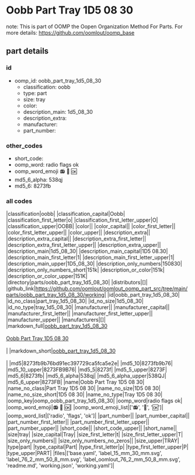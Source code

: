 # Oobb Part Tray 1D5 08 30  

note: This is part of OOMP the Oopen Organization Method For Parts. For more details: https://github.com/oomlout/oomp_base

##  part details





### id
* oomp_id: oobb_part_tray_1d5_08_30
  * classification: oobb
  * type: part
  * size: tray
  * color: 
  * description_main: 1d5_08_30
  * description_extra: 
  * manufacturer: 
  * part_number: 

### other_codes
* short_code: 
* oomp_word: radio flags ok
* oomp_word_emoji :radio: :flags: :ok:
* md5_6_alpha: 538qj
* md5_6: 8273fb

### all codes 
|classification|oobb|
|classification_capital|Oobb|
|classification_first_letter|o|
|classification_first_letter_upper|O|
|classification_upper|OOBB|
|color||
|color_capital||
|color_first_letter||
|color_first_letter_upper||
|color_upper||
|description_extra||
|description_extra_capital||
|description_extra_first_letter||
|description_extra_first_letter_upper||
|description_extra_upper||
|description_main|1d5_08_30|
|description_main_capital|1D5 08.30|
|description_main_first_letter|1|
|description_main_first_letter_upper|1|
|description_main_upper|1D5_08_30|
|description_only_numbers|150830|
|description_only_numbers_short|151k|
|description_or_color|151k|
|description_or_color_upper|151K|
|directory|parts/oobb_part_tray_1d5_08_30|
|distributors|[]|
|github_link|https://github.com/oomlout/oomlout_oomp_part_src/tree/main/parts/oobb_part_tray_1d5_08_30/working|
|id|oobb_part_tray_1d5_08_30|
|id_no_class|part_tray_1d5_08_30|
|id_no_size|1d5_08_30|
|id_no_type|tray_1d5_08_30|
|manufacturer||
|manufacturer_capital||
|manufacturer_first_letter||
|manufacturer_first_letter_upper||
|manufacturer_upper||
|manufacturers|[]|
|markdown_full|[oobb_part_tray_1d5_08_30](https://github.com/oomlout/oomlout_oomp_part_src/tree/main/parts/oobb_part_tray_1d5_08_30/working)<br>[](https://github.com/oomlout/oomlout_oomp_part_src/tree/main/parts/oobb_part_tray_1d5_08_30/working)<br>[Oobb Part Tray 1D5 08 30](https://github.com/oomlout/oomlout_oomp_part_src/tree/main/parts/oobb_part_tray_1d5_08_30/working)<br><br>|
|markdown_short|[oobb_part_tray_1d5_08_30](https://github.com/oomlout/oomlout_oomp_part_src/tree/main/parts/oobb_part_tray_1d5_08_30/working)<br><br>|
|md5|8273fb9b76bd91ec397729ca5fca5e2e|
|md5_10|8273fb9b76|
|md5_10_upper|8273FB9B76|
|md5_5|8273f|
|md5_5_upper|8273F|
|md5_6|8273fb|
|md5_6_alpha|538qj|
|md5_6_alpha_upper|538QJ|
|md5_6_upper|8273FB|
|name|Oobb Part Tray 1D5 08 30|
|name_no_class|Part Tray 1D5 08 30|
|name_no_size|1D5 08 30|
|name_no_size_short|1D5 08 30|
|name_no_type|Tray 1D5 08 30|
|oomp_key|oomp_oobb_part_tray_1d5_08_30|
|oomp_word|radio flags ok|
|oomp_word_emoji|:radio: :flags: :ok:|
|oomp_word_emoji_list|[':radio:', ':flags:', ':ok:']|
|oomp_word_list|['radio', 'flags', 'ok']|
|part_number||
|part_number_capital||
|part_number_first_letter||
|part_number_first_letter_upper||
|part_number_upper||
|short_code||
|short_code_upper||
|short_name||
|size|tray|
|size_capital|Tray|
|size_first_letter|t|
|size_first_letter_upper|T|
|size_only_numbers||
|size_only_numbers_no_zeros||
|size_upper|TRAY|
|type|part|
|type_capital|Part|
|type_first_letter|p|
|type_first_letter_upper|P|
|type_upper|PART|
|files|['base.yaml', 'label_15_mm_30_mm.svg', 'label_76_2_mm_50_8_mm.svg', 'label_oomlout_76_2_mm_50_8_mm.svg', 'readme.md', 'working.json', 'working.yaml']|
